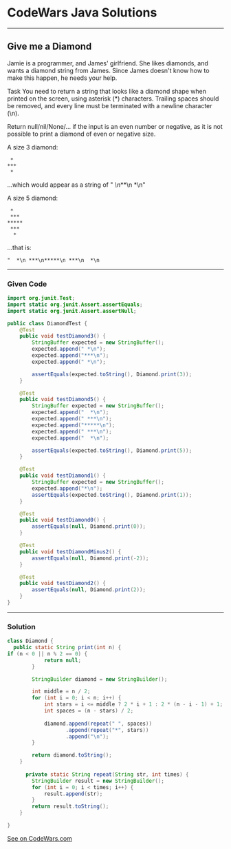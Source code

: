 # CodeWars Java Solutions

---

## Give me a Diamond

Jamie is a programmer, and James' girlfriend. She likes diamonds, and wants a diamond string from James. Since James doesn't know how to make this happen, he needs your help.

Task
You need to return a string that looks like a diamond shape when printed on the screen, using asterisk (*) characters. Trailing spaces should be removed, and every line must be terminated with a newline character (\n).

Return null/nil/None/... if the input is an even number or negative, as it is not possible to print a diamond of even or negative size.

A size 3 diamond:
```
 *
***
 *
```
...which would appear as a string of " *\n***\n *\n"

A size 5 diamond:
```
 *
 ***
*****
 ***
  *
```
...that is:
```
"  *\n ***\n*****\n ***\n  *\n
```

---

### Given Code

```Java
import org.junit.Test;
import static org.junit.Assert.assertEquals;
import static org.junit.Assert.assertNull;

public class DiamondTest {
    @Test
    public void testDiamond3() {
        StringBuffer expected = new StringBuffer();
        expected.append(" *\n");
        expected.append("***\n");
        expected.append(" *\n");

        assertEquals(expected.toString(), Diamond.print(3));
    }

    @Test
    public void testDiamond5() {
        StringBuffer expected = new StringBuffer();
        expected.append("  *\n");
        expected.append(" ***\n");
        expected.append("*****\n");
        expected.append(" ***\n");
        expected.append("  *\n");

        assertEquals(expected.toString(), Diamond.print(5));
    }

    @Test
    public void testDiamond1() {
        StringBuffer expected = new StringBuffer();
        expected.append("*\n");
        assertEquals(expected.toString(), Diamond.print(1));
    }

    @Test
    public void testDiamond0() {
        assertEquals(null, Diamond.print(0));
    }

    @Test
    public void testDiamondMinus2() {
        assertEquals(null, Diamond.print(-2));
    }

    @Test
    public void testDiamond2() {
        assertEquals(null, Diamond.print(2));
    }
}

```

---

### Solution

``` Java
class Diamond {
  public static String print(int n) {
if (n < 0 || n % 2 == 0) {
            return null;
        }

        StringBuilder diamond = new StringBuilder();

        int middle = n / 2;
        for (int i = 0; i < n; i++) {
            int stars = i <= middle ? 2 * i + 1 : 2 * (n - i - 1) + 1;
            int spaces = (n - stars) / 2;
            
            diamond.append(repeat(" ", spaces))
                   .append(repeat("*", stars))
                   .append("\n");
        }

        return diamond.toString();
	}
  
      private static String repeat(String str, int times) {
        StringBuilder result = new StringBuilder();
        for (int i = 0; i < times; i++) {
            result.append(str);
        }
        return result.toString();
    }

}
```



[See on CodeWars.com](https://www.codewars.com/kata/5503013e34137eeeaa001648/train/java)